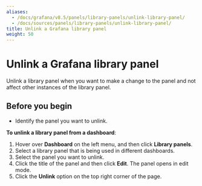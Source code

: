 ```yaml
---
aliases:
  - /docs/grafana/v8.5/panels/library-panels/unlink-library-panel/
  - /docs/sources/panels/library-panels/unlink-library-panel/
title: Unlink a Grafana library panel
weight: 50
---
```


# Unlink a Grafana library panel

Unlink a library panel when you want to make a change to the panel and not affect other instances of the library panel.

## Before you begin

- Identify the panel you want to unlink.

**To unlink a library panel from a dashboard**:

1. Hover over **Dashboard** on the left menu, and then click **Library panels**.
1. Select a library panel that is being used in different dashboards.
1. Select the panel you want to unlink.
1. Click the title of the panel and then click **Edit**. The panel opens in edit mode.
1. Click the **Unlink** option on the top right corner of the page.
